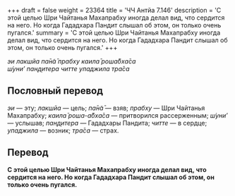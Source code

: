+++
draft = false
weight = 23364
title = 'ЧЧ Антйа 7.146'
description = 'С этой целью Шри Чайтанья Махапрабху иногда делал вид, что сердится на него. Но когда Гададхара Пандит слышал об этом, он только очень пугался.'
summary = 'С этой целью Шри Чайтанья Махапрабху иногда делал вид, что сердится на него. Но когда Гададхара Пандит слышал об этом, он только очень пугался.'
+++

_эи лакшйа па̄н̃а̄ прабху каила̄ роша̄бха̄са  
ш́уни’ пан̣д̣итера читте упаджила тра̄са_

## Пословный перевод

_эи_ — эту; _лакшйа_ — цель; _па̄н̃а̄_ — взяв; _прабху_ — Шри Чайтанья Махапрабху; _каила̄_ _роша_\-_а̄бха̄са_ — притворился рассерженным; _ш́уни’_ — услышав; _пан̣д̣итера_ — Гададхары Пандита; _читте_ — в сердце; _упаджила_ — возник; _тра̄са_ — страх.

## Перевод

**С этой целью Шри Чайтанья Махапрабху иногда делал вид, что сердится на него. Но когда Гададхара Пандит слышал об этом, он только очень пугался.**
